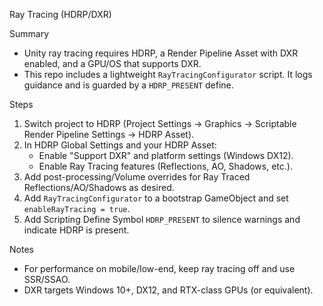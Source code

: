 Ray Tracing (HDRP/DXR)

Summary
- Unity ray tracing requires HDRP, a Render Pipeline Asset with DXR enabled, and a GPU/OS that supports DXR.
- This repo includes a lightweight `RayTracingConfigurator` script. It logs guidance and is guarded by a `HDRP_PRESENT` define.

Steps
1) Switch project to HDRP (Project Settings → Graphics → Scriptable Render Pipeline Settings → HDRP Asset).
2) In HDRP Global Settings and your HDRP Asset:
   - Enable "Support DXR" and platform settings (Windows DX12).
   - Enable Ray Tracing features (Reflections, AO, Shadows, etc.).
3) Add post-processing/Volume overrides for Ray Traced Reflections/AO/Shadows as desired.
4) Add `RayTracingConfigurator` to a bootstrap GameObject and set `enableRayTracing = true`.
5) Add Scripting Define Symbol `HDRP_PRESENT` to silence warnings and indicate HDRP is present.

Notes
- For performance on mobile/low-end, keep ray tracing off and use SSR/SSAO.
- DXR targets Windows 10+, DX12, and RTX-class GPUs (or equivalent).
